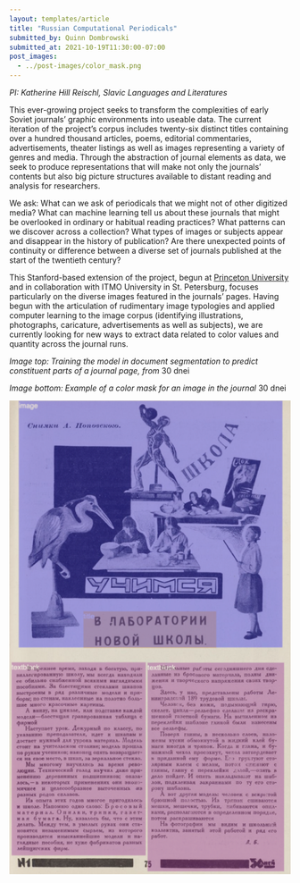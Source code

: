 ```yaml
---
layout: templates/article
title: "Russian Computational Periodicals"
submitted_by: Quinn Dombrowski
submitted_at: 2021-10-19T11:30:00-07:00
post_images:
  - ../post-images/color_mask.png
---
```



*PI: Katherine Hill Reischl, Slavic Languages and Literatures*


This ever-growing project seeks to transform the complexities of early Soviet journals’ graphic environments into useable data. The current iteration of the project’s corpus includes twenty-six distinct titles containing over a hundred thousand articles, poems, editorial commentaries, advertisements, theater listings as well as images representing a variety of genres and media. Through the abstraction of journal elements as data, we seek to produce representations that will make not only the journals’ contents but also big picture structures available to distant reading and analysis for researchers.


We ask: What can we ask of periodicals that we might not of other digitized media? What can machine learning tell us about these journals that might be overlooked in ordinary or habitual reading practices? What patterns can we discover across a collection? What types of images or subjects appear and disappear in the history of publication? Are there unexpected points of continuity or difference between a diverse set of journals published at the start of the twentieth century?


This Stanford-based extension of the project, begun at [Princeton University](https://cdh.princeton.edu/projects/pages-early-soviet-performance/) and in collaboration with ITMO University in St. Petersburg, focuses particularly on the diverse images featured in the journals’ pages. Having begun with the articulation of rudimentary image typologies and applied computer learning to the image corpus (identifying illustrations, photographs, caricature, advertisements as well as subjects), we are currently looking for new ways to extract data related to color values and quantity across the journal runs.


*Image top: Training the model in document segmentation to predict constituent parts of a journal page, from* 30 dnei


*Image bottom: Example of a color mask for an image in the journal* 30 dnei


![](../post-images/document_segmentation.png)

